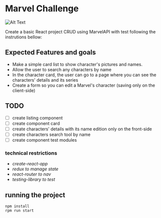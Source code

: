 # Marvel Challenge

![Alt Text](https://media1.giphy.com/media/BxgZtxVdsD2Cs/source.gif)

Create a basic React project CRUD using MarvelAPI with test following the instrutions bellow:

## **Expected Features and goals**

- Make a simple card list to show character's pictures and names.
- Allow the user to search any characters by name
- In the character card, the user can go to a page where you can see the characters' details and its series
- Create a form so you can edit a Marvel's character (saving only on the client-side)

## **TODO**

- [ ] create listing component
- [ ] create component card 
- [ ] create characters' details with its name edition only on the front-side
- [ ] create characters search tool  by name
- [ ] create component test modules

### technical restrictions

- *create-react-app*
- *redux to manage state*
- *react-router to nav*
- *testing-library to test*

## running the project

```
npm install
rpm run start
```